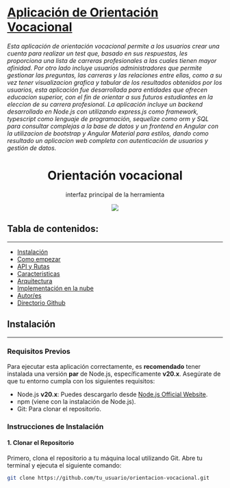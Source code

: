 # [Aplicación de Orientación Vocacional](https://adminlte.io)

*Esta aplicación de orientación vocacional permite a los usuarios crear una cuenta para realizar un test que, basado en sus respuestas, les proporciona una lista de carreras profesionales a las cuales tienen mayor afinidad. Por otro lado incluye usuarios administradores que permite gestionar las preguntas, las carreras y las relaciones entre ellas, como a su vez tener visualizacion grafica y tabular de los resultados obtenidos por los usuarios, esta aplicación fue desarrollada para entidades que ofrecen educacion superior, con el fin de orientar a sus futuros estudiantes en la eleccion de su carrera profesional. La aplicación incluye un backend desarrollado en Node.js con utilizando express.js como framework, typescript como lenguaje de programación, sequelize como orm y SQL para consultar complejas a la base de datos y un frontend en Angular con la utilizacion de bootstrap y Angular Material para estilos, dando como resultado un aplicacion web completa con autenticación de usuarios y gestión de datos.*

<h1 align="center">Orientación vocacional</h1>
<p align="center">interfaz principal de la herramienta</p>
<p align="center"><img src="https://media.licdn.com/dms/image/v2/D4E22AQEEjg16MlSDNA/feedshare-shrink_2048_1536/feedshare-shrink_2048_1536/0/1686881680355?e=1727913600&v=beta&t=37W_ulk93fDGGEmIzr9U04XG-buZI_pW5ri6ixTwCbc"/></p> 

## Tabla de contenidos:
---

- [Instalación](#instalacion)
- [Como empezar](#como-empezar)
- [API y Rutas](#api-y-rutas)
- [Caracteristicas](#Caracteristicas)
- [Arquitectura](#Arquitectura)
- [Implementación en la nube](#implementacion-en-la-nube)
- [Autor/es](#autores)
- [Directorio Github](#directorio-github)


## Instalación
---

### Requisitos Previos
Para ejecutar esta aplicación correctamente, es **recomendado** tener instalada una versión **par** de Node.js, específicamente **v20.x**. Asegúrate de que tu entorno cumpla con los siguientes requisitos:

- Node.js **v20.x**: Puedes descargarlo desde [Node.js Official Website](https://nodejs.org/).
- npm (viene con la instalación de Node.js).
- Git: Para clonar el repositorio.

### Instrucciones de Instalación

#### 1. Clonar el Repositorio
Primero, clona el repositorio a tu máquina local utilizando Git. Abre tu terminal y ejecuta el siguiente comando:

```bash
git clone https://github.com/tu_usuario/orientacion-vocacional.git
